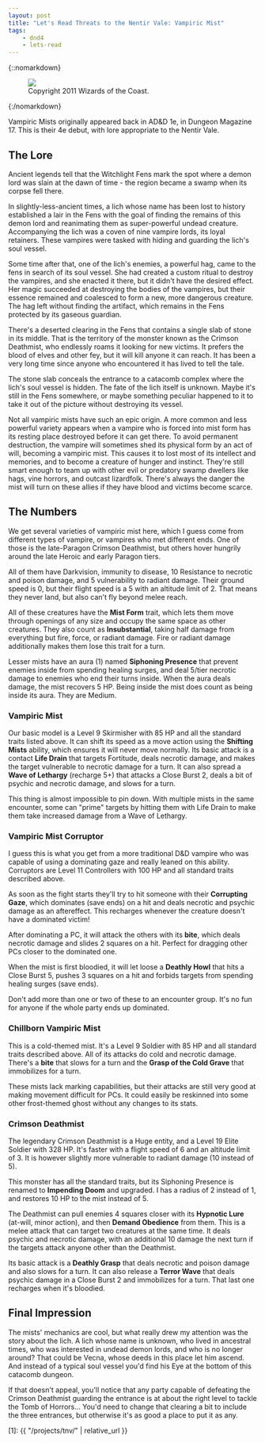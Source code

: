 ```yaml
---
layout: post
title: "Let's Read Threats to the Nentir Vale: Vampiric Mist"
tags:
    - dnd4
    - lets-read
---
```


{::nomarkdown}
<figure class="center">
  <img src="{{ "/assets/wir-tnv-twig-blight.png" | absolute_url }}"/>
  <figcaption>
    Copyright 2011 Wizards of the Coast.
  </figcaption>
</figure>
{:/nomarkdown}


Vampiric Mists originally appeared back in AD&D 1e, in Dungeon Magazine 17. This
is their 4e debut, with lore appropriate to the Nentir Vale.

## The Lore

Ancient legends tell that the Witchlight Fens mark the spot where a demon lord
was slain at the dawn of time - the region became a swamp when its corpse fell
there.

In slightly-less-ancient times, a lich whose name has been lost to history
established a lair in the Fens with the goal of finding the remains of this
demon lord and reanimating them as super-powerful undead creature. Accompanying
the lich was a coven of nine vampire lords, its loyal retainers. These vampires
were tasked with hiding and guarding the lich's soul vessel.

Some time after that, one of the lich's enemies, a powerful hag, came to the
fens in search of its soul vessel. She had created a custom ritual to destroy
the vampires, and she enacted it there, but it didn't have the desired
effect. Her magic succeeded at destroying the bodies of the vampires, but their
essence remained and coalesced to form a new, more dangerous
creature. The hag left without finding the artifact, which remains in the Fens
protected by its gaseous guardian.

There's a deserted clearing in the Fens that contains a single slab of stone in
its middle. That is the territory of the monster known as the Crimson Deathmist,
who endlessly roams it looking for new victims. It prefers the blood of elves
and other fey, but it will kill anyone it can reach. It has been a very long
time since anyone who encountered it has lived to tell the tale.

The stone slab conceals the entrance to a catacomb complex where the lich's soul
vessel is hidden. The fate of the lich itself is unknown. Maybe it's still in
the Fens somewhere, or maybe something peculiar happened to it to take it out of
the picture without destroying its vessel.

Not all vampiric mists have such an epic origin. A more common and less powerful
variety appears when a vampire who is forced into mist form has its resting
place destroyed before it can get there. To avoid permanent destruction, the
vampire will sometimes shed its physical form by an act of will, becoming a
vampiric mist. This causes it to lost most of its intellect and memories, and to
become a creature of hunger and instinct. They're still smart enough to team up
with other evil or predatory swamp dwellers like hags, vine horrors, and outcast
lizardfolk. There's always the danger the mist will turn on these allies if they
have blood and victims become scarce.

## The Numbers

We get several varieties of vampiric mist here, which I guess come from
different types of vampire, or vampires who met different ends. One of those is
the late-Paragon Crimson Deathmist, but others hover hungrily around the late
Heroic and early Paragon tiers.

All of them have Darkvision, immunity to disease, 10 Resistance to necrotic and
poison damage, and 5 vulnerability to radiant damage. Their ground speed is 0,
but their flight speed is a 5 with an altitude limit of 2. That means they never
land, but also can't fly beyond melee reach.

All of these creatures have the **Mist Form** trait, which lets them move
through openings of any size and occupy the same space as other creatures. They
also count as **Insubstantial**, taking half damage from everything but fire,
force, or radiant damage. Fire or radiant damage additionally makes them lose
this trait for a turn.

Lesser mists have an aura (1) named **Siphoning Presence** that prevent enemies
inside from spending healing surges, and deal 5/tier necrotic damage to enemies
who end their turns inside. When the aura deals damage, the mist recovers 5
HP. Being inside the mist does count as being inside its aura. They are Medium.

### Vampiric Mist

Our basic model is a Level 9 Skirmisher with 85 HP and all the standard traits
listed above. It can shift its speed as a move action using the **Shifting
Mists** ability, which ensures it will never move normally. Its basic attack is
a contact **Life Drain** that targets Fortitude, deals necrotic damage, and
makes the target vulnerable to necrotic damage for a turn. It can also spread a
**Wave of Lethargy** (recharge 5+) that attacks a Close Burst 2, deals a bit of
psychic and necrotic damage, and slows for a turn.

This thing is almost impossible to pin down. With multiple mists in the same
encounter, some can "prime" targets by hitting them with Life Drain to make them
take increased damage from a Wave of Lethargy.

### Vampiric Mist Corruptor

I guess this is what you get from a more traditional D&D vampire who was capable
of using a dominating gaze and really leaned on this ability. Corruptors are
Level 11 Controllers with 100 HP and all standard traits described above.

As soon as the fight starts they'll try to hit someone with their **Corrupting
Gaze**, which dominates (save ends) on a hit and deals necrotic and psychic
damage as an aftereffect. This recharges whenever the creature doesn't have a
dominated victim!

After dominating a PC, it will attack the others with its **bite**, which deals
necrotic damage and slides 2 squares on a hit. Perfect for dragging other PCs
closer to the dominated one.

When the mist is first bloodied, it will let loose a **Deathly Howl** that hits
a Close Burst 5, pushes 3 squares on a hit and forbids targets from spending
healing surges (save ends).

Don't add more than one or two of these to an encounter group. It's no fun for
anyone if the whole party ends up dominated.

### Chillborn Vampiric Mist

This is a cold-themed mist. It's a Level 9 Soldier with 85 HP and all standard
traits described above. All of its attacks do cold and necrotic damage. There's
a **bite** that slows for a turn and the **Grasp of the Cold Grave** that
immobilizes for a turn.

These mists lack marking capabilities, but their attacks are still very good at
making movement difficult for PCs. It could easily be reskinned into some other
frost-themed ghost without any changes to its stats.

### Crimson Deathmist

The legendary Crimson Deathmist is a Huge entity, and a Level 19 Elite Soldier
with 328 HP. It's faster with a flight speed of 6 and an altitude limit of 3. It
is however slightly more vulnerable to radiant damage (10 instead of 5).

This monster has all the standard traits, but its Siphoning Presence is renamed
to **Impending Doom** and upgraded. I has a radius of 2 instead of 1, and
restores 10 HP to the mist instead of 5.

The Deathmist can pull enemies 4 squares closer with its **Hypnotic Lure**
(at-will, minor action), and then **Demand Obedience** from them. This is a
melee attack that can target two creatures at the same time. It deals psychic
and necrotic damage, with an additional 10 damage the next turn if the targets
attack anyone other than the Deathmist.

Its basic attack is a **Deathly Grasp** that deals necrotic and poison damage
and also slows for a turn. It can also release a **Terror Wave** that deals
psychic damage in a Close Burst 2 and immobilizes for a turn. That last one
recharges when it's bloodied.

## Final Impression

The mists' mechanics are cool, but what really drew my attention was the story
about the lich. A lich whose name is unknown, who lived in ancestral times, who
was interested in undead demon lords, and who is no longer around? That could be
Vecna, whose deeds in this place let him ascend. And instead of a typical soul
vessel you'd find his Eye at the bottom of this catacomb dungeon.

If that doesn't appeal, you'll notice that any party capable of defeating the
Crimson Deathmist guarding the entrance is at about the right level to tackle
the Tomb of Horrors... You'd need to change that clearing a bit to include the
three entrances, but otherwise it's as good a place to put it as any.

[1]: {{ "/projects/tnv/" | relative_url }}
